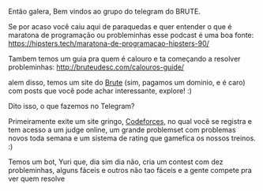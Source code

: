Então galera, Bem vindos ao grupo do telegram do BRUTE.

Se por acaso você caiu aqui de paraquedas e quer entender o que é maratona de programação ou probleminhas esse podcast é uma boa fonte: 
https://hipsters.tech/maratona-de-programacao-hipsters-90/

Tambem temos um guia pra quem é calouro e ta começando a resolver probleminhas:
http://bruteudesc.com/calouros-guide/

alem disso, temos um site do [Brute](http://bruteudesc.com/) (sim, pagamos um dominio, e é caro) com posts que você pode achar interessante, explore! :)

Dito isso, o que fazemos no Telegram?

Primeiramente exite um site gringo, [Codeforces](https://codeforces.com/), no qual você se registra e tem acesso a um judge online, um grande problemset com problemas novos toda semana e um sistema de rating que gamefica os nossos treinos. :) 

Temos um bot, Yuri que, dia sim dia não, cria um contest com dez probleminhas, alguns fáceis e outros não tao fáceis e a gente compete pra ver quem resolve 
